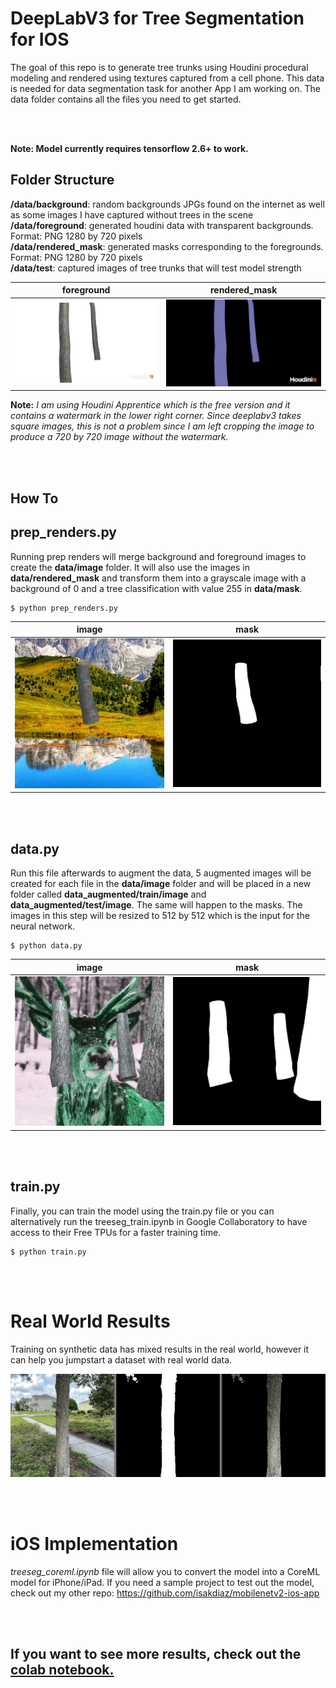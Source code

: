 # DeepLabV3 for Tree Segmentation for IOS

The goal of this repo is to generate tree trunks using Houdini procedural modeling and rendered using textures captured from a cell phone. This data is needed for data segmentation task for another App I am working on. The data folder contains all the files you need to get started.

<br/><br/>

**Note: Model currently requires tensorflow 2.6+ to work.**

## Folder Structure
**/data/background**: random backgrounds JPGs found on the internet as well as some images I have captured without trees in the scene  
**/data/foreground**: generated houdini data with transparent backgrounds. Format: PNG 1280 by 720 pixels  
**/data/rendered_mask**: generated masks  corresponding to the foregrounds. Format: PNG 1280 by 720 pixels  
**/data/test**: captured images of tree trunks that will test model strength

 foreground            |   rendered_mask
:-------------------------:|:-------------------------:
![Foreground](github/image.png)  |  ![Rendered Mask](github/mask.png)
  





  
**Note:** _I am using Houdini Apprentice which is the free version and it contains a watermark in the lower right corner. Since deeplabv3 takes square images, this is not a problem since I am left cropping the image to produce a 720 by 720 image without the watermark._


<br/><br/>


## How To
## prep_renders.py
Running prep renders will merge background and foreground images to create the **data/image** folder. It will also use the images in **data/rendered_mask** and transform them into a grayscale image with a background of 0 and a tree classification with value 255 in **data/mask**.
```
$ python prep_renders.py

```

 image            |   mask
:-------------------------:|:-------------------------:
![](github/augment_image.jpg)  |  ![](github/augment_mask.png)



<br/><br/>

## data.py
Run this file afterwards to augment the data, 5 augmented images will be created for each file in the **data/image** folder and will be placed in a new folder called **data_augmented/train/image** and **data_augmented/test/image**. The same will happen to the masks. The images in this step will be resized to 512 by 512 which is the input for the neural network.
```
$ python data.py
```

 image            |   mask
:-------------------------:|:-------------------------:
![](github/augment_image2.jpg)  |  ![](github/augment_mask2.png)


<br/><br/>


## train.py
Finally, you can train the model using the train.py file or you can alternatively run the treeseg_train.ipynb in Google Collaboratory to have access to their Free TPUs for a faster training time.
```
$ python train.py
```

<br/><br/>


# Real World Results
Training on synthetic data has mixed results in the real world, however it can help you jumpstart a dataset with real world data.  

![](github/works1.png)

<br/><br/>

# iOS Implementation
_treeseg_coreml.ipynb_ file will allow you to convert the model into a CoreML model for iPhone/iPad.  If you need a sample project to test out the model, check out my other repo: https://github.com/isakdiaz/mobilenetv2-ios-app

<br/><br/>

## If you want to see more results, check out the [colab notebook.](treeseg_train.ipynb)
